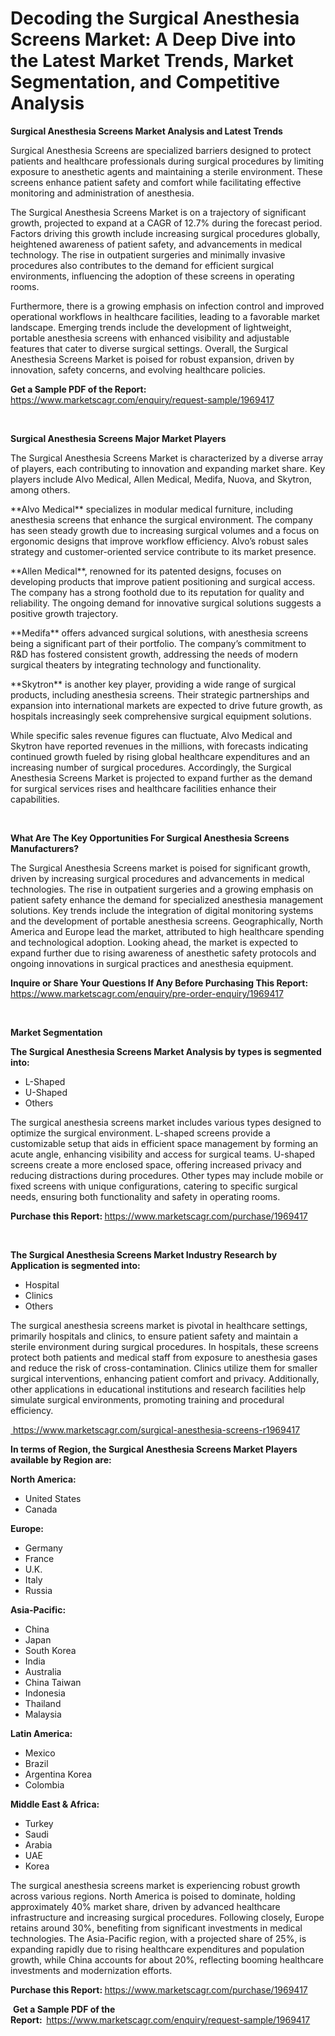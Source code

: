 <p><h1>Decoding the Surgical Anesthesia Screens Market: A Deep Dive into the Latest Market Trends, Market Segmentation, and Competitive Analysis</h1></p><p><strong>Surgical Anesthesia Screens Market Analysis and Latest Trends</strong></p>
<p><p>Surgical Anesthesia Screens are specialized barriers designed to protect patients and healthcare professionals during surgical procedures by limiting exposure to anesthetic agents and maintaining a sterile environment. These screens enhance patient safety and comfort while facilitating effective monitoring and administration of anesthesia. </p><p>The Surgical Anesthesia Screens Market is on a trajectory of significant growth, projected to expand at a CAGR of 12.7% during the forecast period. Factors driving this growth include increasing surgical procedures globally, heightened awareness of patient safety, and advancements in medical technology. The rise in outpatient surgeries and minimally invasive procedures also contributes to the demand for efficient surgical environments, influencing the adoption of these screens in operating rooms. </p><p>Furthermore, there is a growing emphasis on infection control and improved operational workflows in healthcare facilities, leading to a favorable market landscape. Emerging trends include the development of lightweight, portable anesthesia screens with enhanced visibility and adjustable features that cater to diverse surgical settings. Overall, the Surgical Anesthesia Screens Market is poised for robust expansion, driven by innovation, safety concerns, and evolving healthcare policies.</p></p>
<p><strong>Get a Sample PDF of the Report:&nbsp;</strong> <a href="https://www.marketscagr.com/enquiry/request-sample/1969417?utm_campaign=1944&utm_medium=2&utm_source=Github&utm_content=ia&utm_term=16042025&utm_id=surgical-anesthesia-screens">https://www.marketscagr.com/enquiry/request-sample/1969417</a></p>
<p>&nbsp;</p>
<p><strong>Surgical Anesthesia Screens Major Market Players</strong></p>
<p><p>The Surgical Anesthesia Screens Market is characterized by a diverse array of players, each contributing to innovation and expanding market share. Key players include Alvo Medical, Allen Medical, Medifa, Nuova, and Skytron, among others.</p><p>**Alvo Medical** specializes in modular medical furniture, including anesthesia screens that enhance the surgical environment. The company has seen steady growth due to increasing surgical volumes and a focus on ergonomic designs that improve workflow efficiency. Alvo’s robust sales strategy and customer-oriented service contribute to its market presence.</p><p>**Allen Medical**, renowned for its patented designs, focuses on developing products that improve patient positioning and surgical access. The company has a strong foothold due to its reputation for quality and reliability. The ongoing demand for innovative surgical solutions suggests a positive growth trajectory.</p><p>**Medifa** offers advanced surgical solutions, with anesthesia screens being a significant part of their portfolio. The company’s commitment to R&D has fostered consistent growth, addressing the needs of modern surgical theaters by integrating technology and functionality.</p><p>**Skytron** is another key player, providing a wide range of surgical products, including anesthesia screens. Their strategic partnerships and expansion into international markets are expected to drive future growth, as hospitals increasingly seek comprehensive surgical equipment solutions.</p><p>While specific sales revenue figures can fluctuate, Alvo Medical and Skytron have reported revenues in the millions, with forecasts indicating continued growth fueled by rising global healthcare expenditures and an increasing number of surgical procedures. Accordingly, the Surgical Anesthesia Screens Market is projected to expand further as the demand for surgical services rises and healthcare facilities enhance their capabilities.</p></p>
<p>&nbsp;</p>
<p><strong>What Are The Key Opportunities For Surgical Anesthesia Screens Manufacturers?</strong></p>
<p><p>The Surgical Anesthesia Screens market is poised for significant growth, driven by increasing surgical procedures and advancements in medical technologies. The rise in outpatient surgeries and a growing emphasis on patient safety enhance the demand for specialized anesthesia management solutions. Key trends include the integration of digital monitoring systems and the development of portable anesthesia screens. Geographically, North America and Europe lead the market, attributed to high healthcare spending and technological adoption. Looking ahead, the market is expected to expand further due to rising awareness of anesthetic safety protocols and ongoing innovations in surgical practices and anesthesia equipment.</p></p>
<p><strong>Inquire or Share Your Questions If Any Before Purchasing This Report:</strong> <a href="https://www.marketscagr.com/enquiry/pre-order-enquiry/1969417?utm_campaign=1944&utm_medium=2&utm_source=Github&utm_content=ia&utm_term=16042025&utm_id=surgical-anesthesia-screens">https://www.marketscagr.com/enquiry/pre-order-enquiry/1969417</a></p>
<p>&nbsp;</p>
<p><strong>Market Segmentation</strong></p>
<p><strong>The Surgical Anesthesia Screens Market Analysis by types is segmented into:</strong></p>
<p><ul><li>L-Shaped</li><li>U-Shaped</li><li>Others</li></ul></p>
<p><p>The surgical anesthesia screens market includes various types designed to optimize the surgical environment. L-shaped screens provide a customizable setup that aids in efficient space management by forming an acute angle, enhancing visibility and access for surgical teams. U-shaped screens create a more enclosed space, offering increased privacy and reducing distractions during procedures. Other types may include mobile or fixed screens with unique configurations, catering to specific surgical needs, ensuring both functionality and safety in operating rooms.</p></p>
<p><strong>Purchase this Report:&nbsp;</strong><a href="https://www.marketscagr.com/purchase/1969417?utm_campaign=1944&utm_medium=2&utm_source=Github&utm_content=ia&utm_term=16042025&utm_id=surgical-anesthesia-screens">https://www.marketscagr.com/purchase/1969417</a></p>
<p>&nbsp;</p>
<p><strong>The Surgical Anesthesia Screens Market Industry Research by Application is segmented into:</strong></p>
<p><ul><li>Hospital</li><li>Clinics</li><li>Others</li></ul></p>
<p><p>The surgical anesthesia screens market is pivotal in healthcare settings, primarily hospitals and clinics, to ensure patient safety and maintain a sterile environment during surgical procedures. In hospitals, these screens protect both patients and medical staff from exposure to anesthesia gases and reduce the risk of cross-contamination. Clinics utilize them for smaller surgical interventions, enhancing patient comfort and privacy. Additionally, other applications in educational institutions and research facilities help simulate surgical environments, promoting training and procedural efficiency.</p></p>
<p><a href="https://www.marketscagr.com/surgical-anesthesia-screens-r1969417?utm_campaign=1944&utm_medium=2&utm_source=Github&utm_content=ia&utm_term=16042025&utm_id=surgical-anesthesia-screens">&nbsp;https://www.marketscagr.com/surgical-anesthesia-screens-r1969417</a></p>
<p><strong>In terms of Region, the Surgical Anesthesia Screens Market Players available by Region are:</strong></p>
<p>
    <p> <strong> North America: </strong>
        <ul>
            <li>United States</li>
            <li>Canada</li>
        </ul>
        </p> 
    <p> <strong> Europe: </strong>
        <ul>
            <li>Germany</li>
            <li>France</li>
            <li>U.K.</li>
            <li>Italy</li>
            <li>Russia</li>
        </ul>
        </p> 
    <p> <strong> Asia-Pacific: </strong>
        <ul>
            <li>China</li>
            <li>Japan</li>
            <li>South Korea</li>
            <li>India</li>
            <li>Australia</li>
            <li>China Taiwan</li>
            <li>Indonesia</li>
            <li>Thailand</li>
            <li>Malaysia</li>
        </ul>
        </p> 
    <p> <strong> Latin America: </strong>
        <ul>
            <li>Mexico</li>
            <li>Brazil</li>
            <li>Argentina Korea</li>
            <li>Colombia</li>
        </ul>
        </p> 
    <p> <strong> Middle East & Africa: </strong>
        <ul>
            <li>Turkey</li>
            <li>Saudi</li>
            <li>Arabia</li>
            <li>UAE</li>
            <li>Korea</li>
        </ul>
    </p>
    </p>
<p><p>The surgical anesthesia screens market is experiencing robust growth across various regions. North America is poised to dominate, holding approximately 40% market share, driven by advanced healthcare infrastructure and increasing surgical procedures. Following closely, Europe retains around 30%, benefiting from significant investments in medical technologies. The Asia-Pacific region, with a projected share of 25%, is expanding rapidly due to rising healthcare expenditures and population growth, while China accounts for about 20%, reflecting booming healthcare investments and modernization efforts.</p></p>
<p><strong>Purchase this Report: </strong><a href="https://www.marketscagr.com/purchase/1969417?utm_campaign=1944&utm_medium=2&utm_source=Github&utm_content=ia&utm_term=16042025&utm_id=surgical-anesthesia-screens">https://www.marketscagr.com/purchase/1969417</a></p>
<p>&nbsp;<strong>Get a Sample PDF of the Report:&nbsp;&nbsp;</strong><a href="https://www.marketscagr.com/enquiry/request-sample/1969417?utm_campaign=1944&utm_medium=2&utm_source=Github&utm_content=ia&utm_term=16042025&utm_id=surgical-anesthesia-screens">https://www.marketscagr.com/enquiry/request-sample/1969417</a></p>
<p><strong></strong></p>
<p><p></p><p></p><p></p></p>